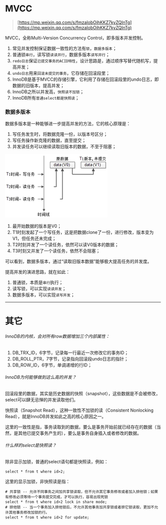 # MVCC

> [https://mp.weixin.qq.com/s/fmzaIobOihKKZ7kyZQInTg](https://mp.weixin.qq.com/s/fmzaIobOihKKZ7kyZQInTg)

MVCC，全称Multi-Version Concurrency Control，即多版本并发控制。

1. 常见并发控制保证数据一致性的方法有`锁`，`数据多版本`；
2. 普通锁`串行`，读写锁`读读并行`，数据多版本`读写并行`；
3. `redo日志`保证`已提交事务的ACID特性`，设计思路是，通过顺序写替代随机写，提高并发；
4. `undo日志`用来`回滚未提交的事务`，它存储在回滚段里；
5. InnoDB是基于MVCC的存储引擎，它利用了存储在回滚段里的undo日志，即数据的旧版本，提高并发；
6. InnoDB之所以并发高，`快照读不加锁`；
7. InnoDB所有`普通select都是快照读`；

### 数据多版本

数据多版本是一种能够进一步提高并发的方法，它的核心原理是：

1. 写任务发生时，将数据克隆一份，以版本号区分；
2. 写任务操作新克隆的数据，直至提交；
3. 并发读任务可以继续读取旧版本的数据，不至于阻塞；

![mysql数据多版本.png](images/mysql数据多版本.png)

1. 最开始数据的版本是V0；
2. T1时刻发起了一个写任务，这是把数据clone了一份，进行修改，版本变为V1，但任务还未完成；
3. T2时刻并发了一个读任务，依然可以读V0版本的数据；
4. T3时刻又并发了一个读任务，依然不会阻塞；

可以看到，数据多版本，通过“读取旧版本数据”能够极大提高任务的并发度。

提高并发的演进思路，就在如此：

1. 普通锁，本质是`串行`执行；
2. 读写锁，可以实现`读读并发`；
3. 数据多版本，可以实现`读写并发`；

---

# 其它

###### InnoDB的内核，会对所有row数据增加三个内部属性：

1. DB_TRX_ID，6字节，记录每一行最近一次修改它的事务ID；
2. DB_ROLL_PTR，7字节，记录指向回滚段undo日志的指针；
3. DB_ROW_ID，6字节，单调递增的行ID；

###### InnoDB为何能够做到这么高的并发？

回滚段里的数据，其实是历史数据的快照（snapshot），这些数据是不会被修改，select可以肆无忌惮的并发读取他们。

快照读（Snapshot Read），这种一致性不加锁的读（Consistent Nonlocking Read），就是InnoDB并发如此之高的核心原因之一。

这里的一致性是指，事务读取到的数据，要么是事务开始前就已经存在的数据（当然，是其他已提交事务产生的），要么是事务自身插入或者修改的数据。

###### 什么样的select是快照读？

除非显示加锁，普通的select语句都是快照读，例如：

```
select * from t where id>2;
```

这里的显示加锁，非快照读是指：

```
# 共享锁 -- 允许不同事务之间加共享锁读取，但不允许其它事务修改或者加入排他锁；如果有修改必须等待一个事务提交完成，才可以执行，容易出现死锁
select * from t where id>2 lock in share mode;
# 排他锁 -- 当一个事务加入排他锁后，不允许其他事务加共享锁或者排它锁读取，更加不允许其他事务修改加锁的行。
select * from t where id>2 for update;
```
